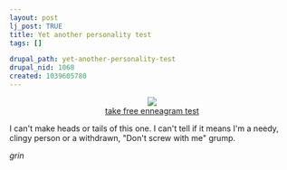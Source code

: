 ```yaml
--- 
layout: post
lj_post: TRUE
title: Yet another personality test
tags: []

drupal_path: yet-another-personality-test
drupal_nid: 1068
created: 1039605780
---
```

<center><a href="http://similarminds.com"> <img src="http://similarminds.com/5.gif" border=0"><br>take free enneagram test</a></center>

I can't make heads or tails of this one. I can't tell if it means I'm a needy, clingy person or a withdrawn, "Don't screw with me" grump.

*grin*
